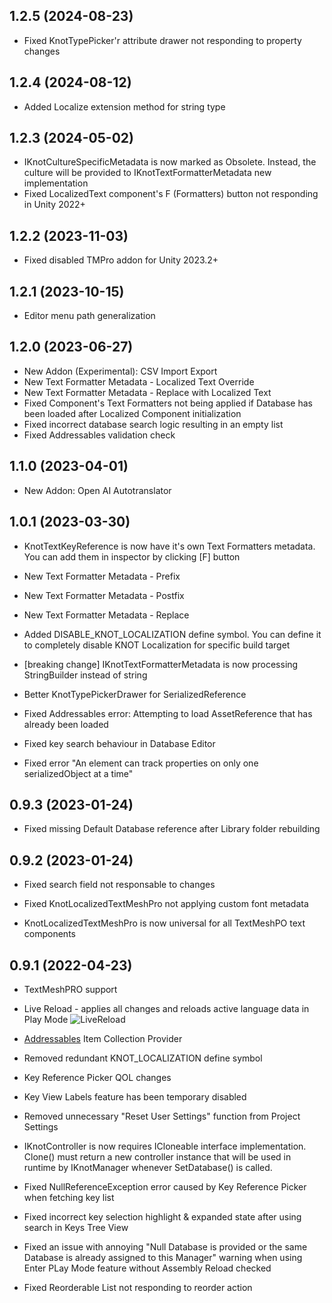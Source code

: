 ## 1.2.5 (2024-08-23)

* Fixed KnotTypePicker'r attribute drawer not responding to property changes

## 1.2.4 (2024-08-12)

* Added Localize extension method for string type

## 1.2.3 (2024-05-02)

* IKnotCultureSpecificMetadata is now marked as Obsolete. Instead, the culture will be provided to IKnotTextFormatterMetadata new implementation
* Fixed LocalizedText component's F (Formatters) button not responding in Unity 2022+

## 1.2.2 (2023-11-03)

* Fixed disabled TMPro addon for Unity 2023.2+ 

## 1.2.1 (2023-10-15)

* Editor menu path generalization

## 1.2.0 (2023-06-27)

* New Addon (Experimental): CSV Import Export
* New Text Formatter Metadata - Localized Text Override
* New Text Formatter Metadata - Replace with Localized Text
* Fixed Component's Text Formatters not being applied if Database has been loaded after Localized Component initialization
* Fixed incorrect database search logic resulting in an empty list
* Fixed Addressables validation check

## 1.1.0 (2023-04-01)

* New Addon: Open AI Autotranslator

## 1.0.1 (2023-03-30)

* KnotTextKeyReference is now have it's own Text Formatters metadata. You can add them in inspector by clicking [F] button 
* New Text Formatter Metadata - Prefix
* New Text Formatter Metadata - Postfix
* New Text Formatter Metadata - Replace
* Added DISABLE_KNOT_LOCALIZATION define symbol. You can define it to completely disable KNOT Localization for specific build target

* [breaking change] IKnotTextFormatterMetadata is now processing StringBuilder instead of string
* Better KnotTypePickerDrawer for SerializedReference

* Fixed Addressables error: Attempting to load AssetReference that has already been loaded
* Fixed key search behaviour in Database Editor
* Fixed error "An element can track properties on only one serializedObject at a time"

## 0.9.3 (2023-01-24)

* Fixed missing Default Database reference after Library folder rebuilding

## 0.9.2 (2023-01-24)

* Fixed search field not responsable to changes
* Fixed KnotLocalizedTextMeshPro not applying custom font metadata

* KnotLocalizedTextMeshPro is now universal for all TextMeshPO text components

## 0.9.1 (2022-04-23)

* TextMeshPRO support
* Live Reload - applies all changes and reloads active language data in Play Mode
![LiveReload](https://user-images.githubusercontent.com/10213769/162785846-7615edc5-b27e-46c3-a7f3-8e447409791e.gif)
* [Addressables](https://docs.unity3d.com/Manual/com.unity.addressables.html) Item Collection Provider 

* Removed redundant KNOT_LOCALIZATION define symbol
* Key Reference Picker QOL changes
* Key View Labels feature has been temporary disabled
* Removed unnecessary "Reset User Settings" function from Project Settings
* IKnotController is now requires ICloneable interface implementation. Clone() must return a new controller instance that will be used in runtime by IKnotManager whenever SetDatabase() is called.

* Fixed NullReferenceException error caused by Key Reference Picker when fetching key list
* Fixed incorrect key selection highlight & expanded state after using search in Keys Tree View
* Fixed an issue with annoying "Null Database is provided or the same Database is already assigned to this Manager" warning when using Enter PLay Mode feature without Assembly Reload checked
* Fixed Reorderable List not responding to reorder action
